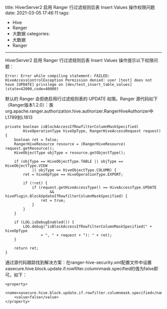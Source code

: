title: HiverServer2 启用 Ranger 行过滤规则后表 Insert Values 操作权限问题
date: 2021-03-05 17:46:11
tags:
- Hive
- Ranger
- 大数据
categories:
- 大数据
- Ranger
---

HiverServer2 启用 Ranger 行过滤规则后表 Insert Values 操作提示以下权限问题：

	Error: Error while compiling statement: FAILED: HiveAccessControlException Permission denied: user [test] does not have [UPDATE] privilege on [dev/test_insert_table_values] (state=42000,code=40000)
	
默认的 Ranger 会拒绝启用行过滤规则表的 UPDATE 权限。Ranger 源代码如下（Ranger版本1.2.0）：类org.apache.ranger.authorization.hive.authorizer.RangerHiveAuthorizer中L1789到L1813

	private boolean isBlockAccessIfRowfilterColumnMaskSpecified(
			HiveOperationType hiveOpType, RangerHiveAccessRequest request) {
		boolean ret = false;
		RangerHiveResource resource = (RangerHiveResource) request.getResource();
		HiveObjectType objType = resource.getObjectType();

		if (objType == HiveObjectType.TABLE || objType == HiveObjectType.VIEW
				|| objType == HiveObjectType.COLUMN) {
			ret = hiveOpType == HiveOperationType.EXPORT;

			if (!ret) {
				if (request.getHiveAccessType() == HiveAccessType.UPDATE
						&& hivePlugin.BlockUpdateIfRowfilterColumnMaskSpecified) {
					ret = true;
				}
			}
		}

		if (LOG.isDebugEnabled()) {
			LOG.debug("isBlockAccessIfRowfilterColumnMaskSpecified(" + hiveOpType
					+ ", " + request + "): " + ret);
		}

		return ret;
	}

通过源代码跟踪找到解决方案：在ranger-hive-security.xml配置文件中设置xasecure.hive.block.update.if.rowfilter.columnmask.specified的值为false即可。如下：

	<property>
		<name>xasecure.hive.block.update.if.rowfilter.columnmask.specified</name>
		<value>false</value>
	</property>



